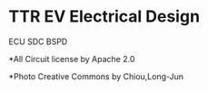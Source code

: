 # TTR EV Electrical Design
ECU
SDC
BSPD
<p>*All Circuit license by Apache 2.0</p>
<p>*Photo Creative Commons by Chiou,Long-Jun</p>
